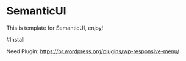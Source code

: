 # SemanticUI
This is template for SemanticUI, enjoy!


#Install

Need Plugin: https://br.wordpress.org/plugins/wp-responsive-menu/
